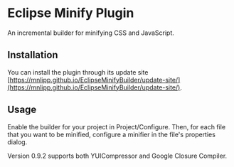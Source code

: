 Eclipse Minify Plugin
===================

An incremental builder for minifying CSS and JavaScript.

Installation
-----------

You can install the plugin through its update site
[https://mnlipp.github.io/EclipseMinifyBuilder/update-site/](https://mnlipp.github.io/EclipseMinifyBuilder/update-site/).

Usage
-----

Enable the builder for your project in Project/Configure. Then, for each
file that you want to be minified, configure a minifier in the file's
properties dialog.

Version 0.9.2 supports both YUICompressor and Google Closure Compiler.

<!-- Piwik Image Tracker-->
<img src="https://piwik.mnl.de/piwik.php?idsite=10&rec=1&url=https%3A%2F%2Fgithub.com%2Fmnlipp%2FEclipseMinifyBuilder" style="border:0" alt="" />
<!-- End Piwik -->

